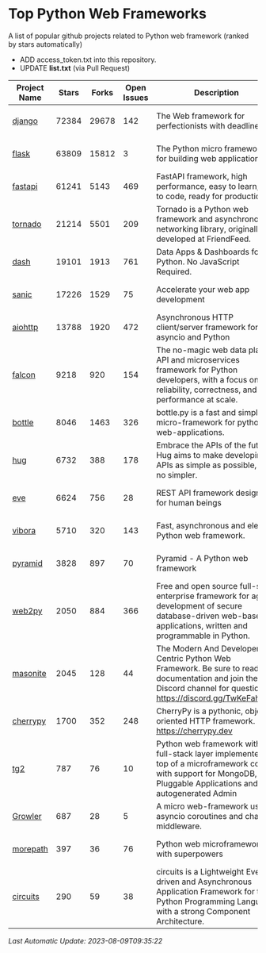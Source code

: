# Top Python Web Frameworks
A list of popular github projects related to Python web framework (ranked by stars automatically)

* ADD access_token.txt into this repository.
* UPDATE **list.txt** (via Pull Request)

| Project Name | Stars | Forks | Open Issues | Description | Last Commit |
| ------------ | ----- | ----- | ----------- | ----------- | ----------- |
| [django](https://github.com/django/django) | 72384 | 29678 | 142 | The Web framework for perfectionists with deadlines. | 2023-08-08 16:57:15 |
| [flask](https://github.com/pallets/flask) | 63809 | 15812 | 3 | The Python micro framework for building web applications. | 2023-08-01 16:59:06 |
| [fastapi](https://github.com/tiangolo/fastapi) | 61241 | 5143 | 469 | FastAPI framework, high performance, easy to learn, fast to code, ready for production | 2023-08-05 08:46:58 |
| [tornado](https://github.com/tornadoweb/tornado) | 21214 | 5501 | 209 | Tornado is a Python web framework and asynchronous networking library, originally developed at FriendFeed. | 2023-08-09 00:33:06 |
| [dash](https://github.com/plotly/dash) | 19101 | 1913 | 761 | Data Apps & Dashboards for Python. No JavaScript Required. | 2023-07-25 15:55:07 |
| [sanic](https://github.com/sanic-org/sanic) | 17226 | 1529 | 75 |  Accelerate your web app development  | Build fast. Run fast. | 2023-07-25 13:13:47 |
| [aiohttp](https://github.com/aio-libs/aiohttp) | 13788 | 1920 | 472 | Asynchronous HTTP client/server framework for asyncio and Python | 2023-08-08 13:13:22 |
| [falcon](https://github.com/falconry/falcon) | 9218 | 920 | 154 | The no-magic web data plane API and microservices framework for Python developers, with a focus on reliability, correctness, and performance at scale. | 2023-07-18 11:41:57 |
| [bottle](https://github.com/bottlepy/bottle) | 8046 | 1463 | 326 | bottle.py is a fast and simple micro-framework for python web-applications. | 2022-09-05 15:24:52 |
| [hug](https://github.com/hugapi/hug) | 6732 | 388 | 178 | Embrace the APIs of the future. Hug aims to make developing APIs as simple as possible, but no simpler. | 2023-06-30 13:14:01 |
| [eve](https://github.com/pyeve/eve) | 6624 | 756 | 28 | REST API framework designed for human beings | 2023-07-10 07:05:49 |
| [vibora](https://github.com/vibora-io/vibora) | 5710 | 320 | 143 | Fast, asynchronous and elegant Python web framework. | 2019-02-11 10:54:12 |
| [pyramid](https://github.com/Pylons/pyramid) | 3828 | 897 | 70 | Pyramid - A Python web framework | 2023-05-11 06:49:29 |
| [web2py](https://github.com/web2py/web2py) | 2050 | 884 | 366 | Free and open source full-stack enterprise framework for agile development of secure database-driven web-based applications, written and programmable in Python. | 2023-07-05 10:40:45 |
| [masonite](https://github.com/MasoniteFramework/masonite) | 2045 | 128 | 44 | The Modern And Developer Centric Python Web Framework. Be sure to read the documentation and join the Discord channel for questions: https://discord.gg/TwKeFahmPZ | 2022-11-05 01:29:29 |
| [cherrypy](https://github.com/cherrypy/cherrypy) | 1700 | 352 | 248 | CherryPy is a pythonic, object-oriented HTTP framework.      https://cherrypy.dev | 2023-08-04 13:52:17 |
| [tg2](https://github.com/TurboGears/tg2) | 787 | 76 | 10 | Python web framework with full-stack layer implemented on top of a microframework core with support for MongoDB, Pluggable Applications and autogenerated Admin | 2023-05-30 13:59:15 |
| [Growler](https://github.com/pyGrowler/Growler) | 687 | 28 | 5 | A micro web-framework using asyncio coroutines and chained middleware. | 2020-03-08 07:51:41 |
| [morepath](https://github.com/morepath/morepath) | 397 | 36 | 76 | Python web microframework with superpowers | 2022-05-29 18:09:39 |
| [circuits](https://github.com/circuits/circuits) | 290 | 59 | 38 | circuits is a Lightweight Event driven and Asynchronous Application Framework for the Python Programming Language with a strong Component Architecture. | 2023-02-07 19:39:20 |

*Last Automatic Update: 2023-08-09T09:35:22*